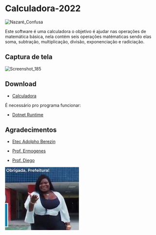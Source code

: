 # Calculadora-2022 
 ![Nazaré_Confusa](https://cdn.dicionariopopular.com/imagens/melhores-memes-brasileiros-54s.jpg)
 
 Este software é uma calculadora o objetivo é ajudar nas operações de matemática básica, nela contém seis operações matématicas sendo elas soma, subtração, multiplicação, divisão, exponenciação e radiciação.
 
 ## Captura de tela
 
 ![Screenshot_185](https://user-images.githubusercontent.com/98716137/175760426-7a3c14f9-9245-492e-9200-5a18663ef859.png)

## Download

- [Calculadora](dist/Projeto-Final-2022.zip)
 
 É necessário pro programa funcionar:
- [Dotnet Runtime](https://dotnet.microsoft.com/en-us/download)

## Agradecimentos

- [Etec Adolpho Berezin](http://eteab.com.br/)

- [Prof. Ermogenes](https://github.com/ermogenes)
- [Prof. Diego](https://github.com/diegoneri)


 ![obrigado prefeitura](download.jpg)



